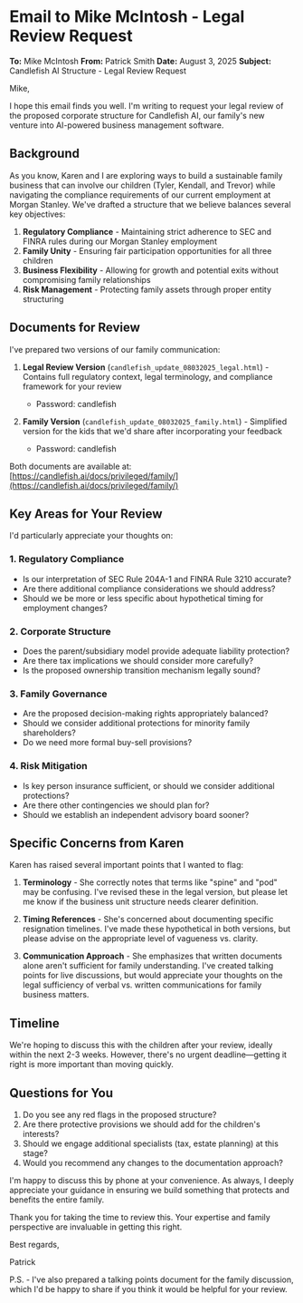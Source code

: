 # Email to Mike McIntosh - Legal Review Request

**To:** Mike McIntosh
**From:** Patrick Smith
**Date:** August 3, 2025
**Subject:** Candlefish AI Structure - Legal Review Request

Mike,

I hope this email finds you well. I'm writing to request your legal review of the proposed corporate structure for Candlefish AI, our family's new venture into AI-powered business management software.

## Background

As you know, Karen and I are exploring ways to build a sustainable family business that can involve our children (Tyler, Kendall, and Trevor) while navigating the compliance requirements of our current employment at Morgan Stanley. We've drafted a structure that we believe balances several key objectives:

1. **Regulatory Compliance** - Maintaining strict adherence to SEC and FINRA rules during our Morgan Stanley employment
2. **Family Unity** - Ensuring fair participation opportunities for all three children
3. **Business Flexibility** - Allowing for growth and potential exits without compromising family relationships
4. **Risk Management** - Protecting family assets through proper entity structuring

## Documents for Review

I've prepared two versions of our family communication:

1. **Legal Review Version** (`candlefish_update_08032025_legal.html`) - Contains full regulatory context, legal terminology, and compliance framework for your review
   - Password: candlefish

2. **Family Version** (`candlefish_update_08032025_family.html`) - Simplified version for the kids that we'd share after incorporating your feedback
   - Password: candlefish

Both documents are available at: [https://candlefish.ai/docs/privileged/family/](https://candlefish.ai/docs/privileged/family/)

## Key Areas for Your Review

I'd particularly appreciate your thoughts on:

### 1. Regulatory Compliance

- Is our interpretation of SEC Rule 204A-1 and FINRA Rule 3210 accurate?
- Are there additional compliance considerations we should address?
- Should we be more or less specific about hypothetical timing for employment changes?

### 2. Corporate Structure

- Does the parent/subsidiary model provide adequate liability protection?
- Are there tax implications we should consider more carefully?
- Is the proposed ownership transition mechanism legally sound?

### 3. Family Governance

- Are the proposed decision-making rights appropriately balanced?
- Should we consider additional protections for minority family shareholders?
- Do we need more formal buy-sell provisions?

### 4. Risk Mitigation

- Is key person insurance sufficient, or should we consider additional protections?
- Are there other contingencies we should plan for?
- Should we establish an independent advisory board sooner?

## Specific Concerns from Karen

Karen has raised several important points that I wanted to flag:

1. **Terminology** - She correctly notes that terms like "spine" and "pod" may be confusing. I've revised these in the legal version, but please let me know if the business unit structure needs clearer definition.

2. **Timing References** - She's concerned about documenting specific resignation timelines. I've made these hypothetical in both versions, but please advise on the appropriate level of vagueness vs. clarity.

3. **Communication Approach** - She emphasizes that written documents alone aren't sufficient for family understanding. I've created talking points for live discussions, but would appreciate your thoughts on the legal sufficiency of verbal vs. written communications for family business matters.

## Timeline

We're hoping to discuss this with the children after your review, ideally within the next 2-3 weeks. However, there's no urgent deadline—getting it right is more important than moving quickly.

## Questions for You

1. Do you see any red flags in the proposed structure?
2. Are there protective provisions we should add for the children's interests?
3. Should we engage additional specialists (tax, estate planning) at this stage?
4. Would you recommend any changes to the documentation approach?

I'm happy to discuss this by phone at your convenience. As always, I deeply appreciate your guidance in ensuring we build something that protects and benefits the entire family.

Thank you for taking the time to review this. Your expertise and family perspective are invaluable in getting this right.

Best regards,

Patrick

P.S. - I've also prepared a talking points document for the family discussion, which I'd be happy to share if you think it would be helpful for your review.
